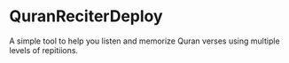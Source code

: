 # QuranReciterDeploy
A simple tool to help you listen and memorize Quran verses using multiple levels of repitiions.
